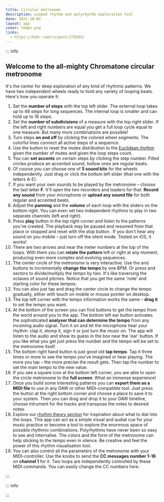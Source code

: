 ```yaml
---
title: Circular metronome
description: Looped rhythm and polyrhythm exploration tool
date: 2021-10-02
layout: app
cover: tempo.png
links:
  - https://habr.com/ru/post/278265/
---
```


<style scoped> 
.info {
  @apply bg-light-400 dark-bg-dark-400 z-10 max-w-65ch rounded-xl bg-op-60 dark-bg-op-60 backdrop-blur-md;
}
</style>

<client-only >

  <rhythm-circle style="position: sticky; top: 0;" />

</client-only >


::: info

## Welcome to the all-mighty Chromatone circular metronome

It's the center for deep exploration of any kind of rhythmic patterns. We have two independent wheels ready to hold any variety of looping beats. Here's how you operate it:

1. Set the **number of steps** with the top left slider. The external loop takes up to 48 steps for long sequences. The internal loop is smaller and can hold up to 16 steps.
2. Set the **number of subdivisions** of a measure with the top right slider. If the left and right numbers are equal you get a full loop cycle equal to one measure. But many more combinations are possible!
3. Turn steps **on and off** by clicking the colored wheel segments. The colorful lines connect all active steps of a sequence.
4. Use the <i class="p-3 mr-1 i-ic-baseline-refresh"></i> button to reset the mutes distribution to the [Euclidean rhythm](./../../../theory/rhythm/system/euclidean/index.md) given the number of mutes and given the loop steps count.
5. You can **set accents** on certain steps by clicking the step number. Filled circles produce an accented sound, hollow ones are regular beats.
6. Of course you can choose one of **5 sound kits** for the wheels independently. Just drag or click the bottom left slider (that one with the letters A-E).
7. If you want your own sounds to be played by the metronome – choose the last letter **F**. It'll open the two recorders and loaders for that. **Record any sound** from your microphone or **upload any sound file** for both regular and accented beats.
8. Adjust the **panning** <i class="p-3 mr-1 i-mdi-pan-horizontal"></i> and the **volume** <i class="p-3 mr-1 i-la-volume-up"></i> of each loop with the sliders on the bottom right. You can even set two independent rhythms to play in two separate channels (left and right).
9. Press **play** button <i class="p-3 mr-1 i-la-play"></i> in the top right corner and listen to the patterns you've created. The playback may be paused <i class="p-3 mr-1 i-la-pause"></i> and resumed from that place or stopped and reset with the stop button <i class="p-3 mr-1 i-la-stop"></i>. If you don't hear any sound on you mobile – just turn off the silent mode. Tested on iOS, it works!
10. There are two arrows <i class="p-3 mr-1 i-la-angle-left"></i> and <i class="p-3 mr-1 i-la-angle-right"></i> near the meter numbers at the top of the loops. With them you can **rotate the pattern** left or right at any moment, producing even more complex and evolving sequences.
11. The center circle of the metronome is very interactive. Use the <i class="p-3 mr-1 i-la-minus"></i> and <i class="p-3 mr-1 i-la-plus"></i> buttons to incrementally **change the tempo** by one BPM. Or press <i class="p-3 mr-1 i-la-slash"></i> and <i class="p-3 mr-1 i-la-times"></i> sectors to divide/multiply the tempo by two. It's like traversing the octaves of sound pitches. Notice that you get the same 'note' and starting color for these tempos.
12. You can also just tap and drag the center circle to change the tempo gradually, either with touch on mobile or mouse pointer on desktop.
13. The top left corner with the tempo information works the same – **drag it** to set the tempo you want.
14. At the bottom of the screen you can find buttons to get the tempo from the world around you to the app. The bottom left ear button <i class="p-3 mr-1 i-tabler-ear"></i> activates the sophisticated **analyser that can determine the tempo** from any incoming audio signal. Turn it on and let the microphone hear your rhythm: clap it, stomp it, sign it or just turn the music on. The app will listen to the audio and show its guess in the box near the 'ear' button. If you like what you get just press the number and the tempo will be set to the metronome itself.
15. The bottom right hand button <i class="p-3 mr-1 i-fluent-tap-double-20-regular"></i>is just good old **tap tempo**. Tap it three times or more to see the tempo you've imagined or hear playing. The more you tap – the more precise the result gets. Then tap the number to set the main tempo to the new value.
16. If you see a square icon <i class="p-3 mr-1 i-la-expand"></i> at the bottom left corner, you are able to open the circle metronome to the **full screen**. What an immense experience!
17. Once you build some interesting patterns you can **export them as a MIDI file** to use in any DAW or other MIDI-compatible tool. Just press the <i class="p-3 mr-1 i-la-file-download"></i> button at the right bottom corner and choose a place to save it to your system. Then you can drag and drop it to your DAW timeline, choose intrument for the tracks and transpose the notes to desired notes.
18. Explore our [rhythm theory section](../../../theory/rhythm/index.md) for inspiration about what to dial into the loops. This app can act as a simple visual and audial cue for your music practice or become a tool to explore the enormous space of possible rhythmic combinations. Polyrhythms have never been so easy to see and internalise. The colors and the form of the metronome can help sticking to the tempo even in silence. Be creative and feel the power of this rhythm visualisation tool.
19. You can also control all the parameters of the metronome with your MIDI-controller. Use the knobs to send the **CC messages number 1-16** on **channel 1** for it. Two loops are independently controlled by these MIDI commands. You can easily change the CC numbers here.

:::

::: info

<client-only >
  <rhythm-circle-midi-controls />
</client-only >

:::

